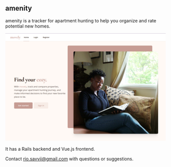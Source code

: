## amenity

amenity is a tracker for apartment hunting to help you organize and rate potential new homes.

![woman reading by a window on a couch with decorative pillows](movely_screenshot.png)

It has a Rails backend and Vue.js frontend.

Contact rio.savvii@gmail.com with questions or suggestions.
